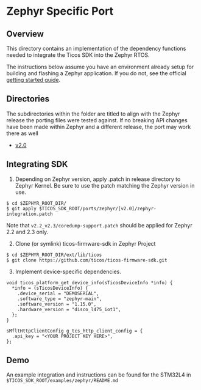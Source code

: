 # Zephyr Specific Port

## Overview

This directory contains an implementation of the dependency functions needed to
integrate the Ticos SDK into the Zephyr RTOS.

The instructions below assume you have an environment already setup for building
and flashing a Zephyr application. If you do not, see the official
[getting started guide](https://docs.zephyrproject.org/2.0.0/getting_started/index.html#build-hello-world).

## Directories

The subdirectories within the folder are titled to align with the Zephyr release
the porting files were tested against. If no breaking API changes have been made
within Zephyr and a different release, the port may work there as well

- [v2.0](https://github.com/zephyrproject-rtos/zephyr/tree/v2.0-branch)

## Integrating SDK

1. Depending on Zephyr version, apply .patch in release directory to Zephyr
   Kernel. Be sure to use the patch matching the Zephyr version in use.

```
$ cd $ZEPHYR_ROOT_DIR/
$ git apply $TICOS_SDK_ROOT/ports/zephyr/[v2.0]/zephyr-integration.patch
```

Note that `v2.2_v2.3/coredump-support.patch` should be applied for Zephyr 2.2
and 2.3 only.

2. Clone (or symlink) ticos-firmware-sdk in Zephyr Project

```
$ cd $ZEPHYR_ROOT_DIR/ext/lib/ticos
$ git clone https://github.com/ticos/ticos-firmware-sdk.git
```

3. Implement device-specific dependencies.

```
void ticos_platform_get_device_info(sTicosDeviceInfo *info) {
  *info = (sTicosDeviceInfo) {
    .device_serial = "DEMOSERIAL",
    .software_type = "zephyr-main",
    .software_version = "1.15.0",
    .hardware_version = "disco_l475_iot1",
  };
}
```

```
sMfltHttpClientConfig g_tcs_http_client_config = {
  .api_key = "<YOUR PROJECT KEY HERE>",
};
```

## Demo

An example integration and instructions can be found for the STM32L4 in
`$TICOS_SDK_ROOT/examples/zephyr/README.md`
